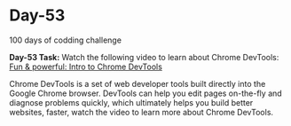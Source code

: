 # Day-53
100 days of codding challenge 

**Day-53 Task:**
Watch the following video to learn about Chrome DevTools:
[Fun & powerful: Intro to Chrome DevTools](https://www.youtube.com/watch?v=t1c5tNPpXjs&t=23s)

Chrome DevTools is a set of web developer tools built directly into the Google Chrome browser. DevTools can help you edit pages on-the-fly and diagnose problems quickly, which ultimately helps you build better websites, faster, watch the video to learn more about Chrome DevTools.
